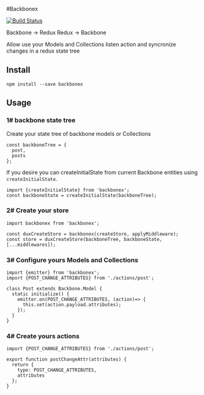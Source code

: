 #Backbonex


[![Build Status](https://travis-ci.org/stvkoch/backbonex.svg?branch=master)](https://travis-ci.org/stvkoch/backbonex)


Backbone -> Redux
Redux -> Backbone


Allow use your Models and Collections listen action and syncronize changes in a redux state tree


## Install

```
npm install --save backbonex
```

## Usage

### 1# backbone state tree

Create your state tree of backbone models or Collections

```
const backboneTree = {
  post,
  posts
};
```

If you desire you can createInitialState from current Backbone entities using `createInitialState`.


```
import {createInitialState} from 'backbonex';
const backboneState = createInitialState(backboneTree);
```

### 2# Create your store

```
import backbonex from 'backbonex';

const duxCreateStore = backbonex(createStore, applyMiddleware);
const store = duxCreateStore(backboneTree, backboneState, [...middlewares]);
```

### 3# Configure yours Models and Collections

```
import {emitter} from 'backbonex';
import {POST_CHANGE_ATTRIBUTES} from './actions/post';

class Post extends Backbone.Model {
  static initialize() {
    emitter.on(POST_CHANGE_ATTRIBUTES, (action)=> {
      this.set(action.payload.attributes);
    });
  }
}
```

### 4# Create yours actions

```
import {POST_CHANGE_ATTRIBUTES} from './actions/post';

export function postChangeAttr(attributes) {
  return {
    type: POST_CHANGE_ATTRIBUTES,
    attributes
  };
}
```

